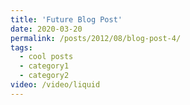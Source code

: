 ```yaml
---
title: 'Future Blog Post'
date: 2020-03-20
permalink: /posts/2012/08/blog-post-4/
tags:
  - cool posts
  - category1
  - category2
video: /video/liquid
---
```

